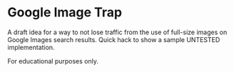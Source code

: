 Google Image Trap
=================

A draft idea for a way to not lose traffic from the use of full-size images on Google Images search results.
Quick hack to show a sample UNTESTED implementation.

For educational purposes only.